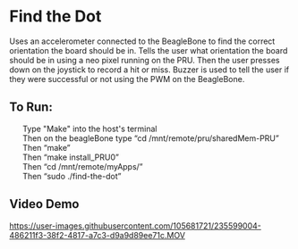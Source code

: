 # Find the Dot
Uses an accelerometer connected to the BeagleBone to find the correct orientation the board should be in.
Tells the user what orientation the board should be in using a neo pixel running on the PRU.
Then the user presses down on the joystick to record a hit or miss. Buzzer is used to tell the user if they were successful or not using the PWM on the BeagleBone.
## To Run:
&nbsp; &nbsp; &nbsp; Type "Make" into the host's terminal \
&nbsp; &nbsp; &nbsp; Then on the beagleBone type “cd /mnt/remote/pru/sharedMem-PRU” \
&nbsp; &nbsp; &nbsp; Then “make” \
&nbsp; &nbsp; &nbsp; Then “make install_PRU0” \
&nbsp; &nbsp; &nbsp; Then “cd /mnt/remote/myApps/” \
&nbsp; &nbsp; &nbsp; Then “sudo ./find-the-dot”

## Video Demo


https://user-images.githubusercontent.com/105681721/235599004-486211f3-38f2-4817-a7c3-d9a9d89ee71c.MOV

